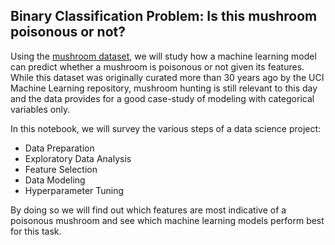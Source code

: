 ## Binary Classification Problem: Is this mushroom poisonous or not? 

Using the [mushroom dataset], we will study how a machine learning model can predict whether a mushroom is poisonous or not given its features.
While this dataset  was originally curated more than 30 years ago by the UCI Machine Learning repository, mushroom hunting is still relevant to this day and the data provides for a good case-study of modeling with categorical variables only.

In this notebook, we will survey the various steps of a data science project:
- Data Preparation
- Exploratory Data Analysis
- Feature Selection
- Data Modeling
- Hyperparameter Tuning 

By doing so we will find out which features are most indicative of a poisonous mushroom and see which machine learning models perform best for this task.

[mushroom dataset]: https://archive.ics.uci.edu/ml/datasets/Mushroom
